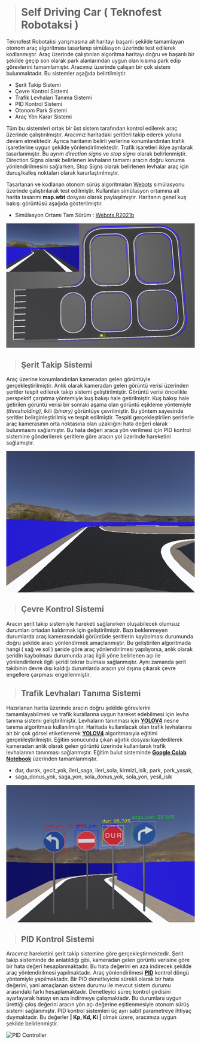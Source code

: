 > # **Self Driving Car ( Teknofest Robotaksi )**
Teknofest Robotaksi yarışmasına ait haritayı başarılı şekilde tamamlayan otonom araç algoritması tasarlanıp simülasyon üzerinde test edilerek kodlanmıştır.
Araç üzerinde çalıştırılan algoritma haritayı doğru ve başarılı bir şekilde geçip son olarak park alanlarından uygun olan kısıma park edip görevlerini tamamlamıştır.
Aracımız üzerinde çalışan bir çok sistem bulunmaktadır. Bu sistemler aşağıda belirtilmiştir.
  - Şerit Takip Sistemi
  - Çevre Kontrol Sistemi
  - Trafik Levhaları Tanıma Sistemi
  - PID Kontrol Sistemi
  - Otonom Park Sistemi
  - Araç Yön Karar Sistemi

Tüm bu sistemleri ortak bir üst sistem tarafından kontrol edilerek araç üzerinde çalıştırılmıştır. Aracımız haritadaki şeritleri takip ederek yoluna devam etmektedir. Ayrıca
haritanın belirli yerlerine konumlandırılan trafik işaretlerine uygun şekilde yönlendirilmektedir. Trafik işaretleri ikiye ayrılarak tasarlanmıştır. Bu ayrım _direction signs_
ve _stop signs_ olarak belirlenmiştir. Direction Signs olarak belirlenen levhaların tamamı aracın doğru konuma yönlendirilmesini sağlarken, Stop Signs olarak belirlenen levhalar
araç için duruş/kalkış noktaları olarak kararlaştırılmıştır.

Tasarlanan ve kodlanan otonom sürüş algoritmaları [Webots](https://cyberbotics.com/) simülasyonu üzerinde çalıştırılarak test edilmiştir. Kullanılan simülasyon ortamına ait
harita tasarımı **map.wbt** dosyası olarak paylaşılmıştır. Haritanın genel kuş bakışı görüntüsü aşağıda gösterilmiştir.

  - Simülasyon Ortamı Tam Sürüm : [Webots R2021b](https://github.com/cyberbotics/webots/releases/tag/R2021b)

![Car Camera](./images/map.png)

> ## Şerit Takip Sistemi
Araç üzerine konumlandırılan kameradan gelen görüntüyle gerçekleştirilmiştir. Anlık olarak kameradan gelen görüntü verisi üzerinden şeritler tespit edilerek takip sistemi
geliştirilmiştir. Görüntü verisi öncelikle perspektif çarpıtma yöntemiyle kuş bakışı hale getirilmiştir. Kuş bakışı hale getirilen görüntü verisi bir sonraki aşama olan görüntü
eşikleme yöntemiyle _(thresholding)_, ikili _(binary)_ görüntüye çevrilmiştir. Bu yöntem sayesinde şeritler belirginleştirilmiş ve tespit edilmiştir. Tespiti gerçekleştirilen
şeritlerle araç kamerasının orta noktasına olan uzaklığını hata değeri olarak bulunmasını sağlamıştır. Bu hata değeri araca yön verilmesi için PID kontrol sistemine gönderilerek
şeritlere göre aracın yol üzerinde hareketini sağlamıştır.


![Car Camera](./images/car_camera.jpg)

> ## Çevre Kontrol Sistemi
Aracın şerit takip sistemiyle hareketi sağlanırken oluşabilecek olumsuz durumları ortadan kaldırmak için geliştirilmiştir. Bazı beklenmeyen durumlarda araç kamerasındaki görüntüde
şeritlerin kaybolması durumunda doğru şekilde aracı yönlendirmek amaçlanmıştır. Bu geliştirilen algoritmada hangi ( sağ ve sol ) şeride göre araç yönlendirilmesi yapılıyorsa,
anlık olarak şeridin kaybolması durumunda araç ilgili yöne belirlenen açı ile yönlendirilerek ilgili şeridi tekrar bulması sağlanmıştır. Aynı zamanda şerit takibinin devre dışı kaldığı
durumlarda aracın yol dışına çıkarak çevre engellere çarpması engellenmiştir.

> ## Trafik Levhaları Tanıma Sistemi
Hazırlanan harita üzerinde aracın doğru şekilde görevlerini tamamlayabilmesi ve trafik kurallarına uygun hareket edebilmesi için levha tanıma sistemi geliştirilmiştir.
Levhaların tanınması için **[YOLOV4](https://github.com/AlexeyAB/darknet)** nesne tanıma algoritması kullanılmıştır. Haritada kullanılacak olan trafik levhalarına ait bir çok görsel etiketlenerek
**[YOLOV4](https://github.com/AlexeyAB/darknet)** algoritmasıyla eğitimi gerçekleştirilmiştir. 
Eğitim sonucunda çıkan ağırlık dosyası kaydedilerek kameradan anlık olarak gelen görüntü üzerinde kullanılarak trafik levhalarının tanınması sağlanmıştır.
Eğitim bulut sisteminde **[Google Colab Notebook](https://colab.research.google.com/drive/1_GdoqCJWXsChrOiY8sZMr_zbr_fH-0Fg?usp=sharing)** üzerinden tamamlanmıştır.
- dur, durak, gecit_yok, ileri_saga, ileri_sola, kirmizi_isik, park, park_yasak, 
- saga_donus_yok, saga_yon, sola_donus_yok, sola_yon, yesil_isik

![Trafic Sign Detection](./images/traffic_sign_detection.png)


> ## PID Kontrol Sistemi
Aracımız hareketini şerit takip sistemine göre gerçekleştirmektedir. Şerit takip sisteminde de anlatıldığı gibi, kameradan gelen görüntü verisine göre bir hata değeri hesaplanmaktadır. Bu hata değerini en aza indirecek şekilde araç yönlendirilmesi yapılmaktadır. Araç yönlendirilmesi **[PID](https://tr.wikipedia.org/wiki/PID)** kontrol döngü yöntemiyle yapılmaktadır. Bir PID denetleyicisi sürekli olarak bir hata değerini, yani amaçlanan sistem durumu ile mevcut sistem durumu arasındaki farkı hesaplamaktadır. Denetleyici süreç kontrol girdisini ayarlayarak hatayı en aza indirmeye çalışmaktadır. Bu durumlara uygun ürettiği çıkış değerini aracın yön açı değerine eşitlenmesiyle otonom sürüş sistemi sağlanmıştır. PID kontrol sistemleri üç ayrı sabit parametreye ihtiyaç duymaktadır. Bu değerler **| Kp, Kd, Ki |** olmak üzere, aracımıza uygun şekilde belirlenmiştir.

![PID Controller](http://stm32f4-discovery.net/wp-content/uploads/pid-controller-diagram.png)
